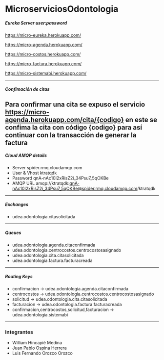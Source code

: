 # MicroserviciosOdontologia

##### Eureka Server user:password

https://micro-eureka.herokuapp.com/

https://micro-agenda.herokuapp.com/

https://micro-costos.herokuapp.com/

https://micro-factura.herokuapp.com/

https://micro-sistemabi.herokuapp.com/

---

##### Confimación de citas 

Para confirmar una cita se expuso el servicio https://micro-agenda.herokuapp.com/cita/{codigo} en este se confima la cita con código {codigo} para así continuar con la transacción de generar la factura
---

##### Cloud AMQP details

* Server	spider.rmq.cloudamqp.com
* User & Vhost	ktratqdk
* Password	qnA-nAc10I2xRisZ2i_34Psu7_5qOKBe
* AMQP URL	amqp://ktratqdk:qnA-nAc10I2xRisZ2i_34Psu7_5qOKBe@spider.rmq.cloudamqp.com/ktratqdk

---

##### Exchanges

* udea.odontologia.citasolicitada

---

##### Queues

* udea.odontologia.agenda.citaconfirmada
* udea.odontologia.centrocostos.centrocostosasignado
* udea.odontologia.cita.citasolicitada
* udea.odontologia.factura.facturacreada

---

##### Routing Keys

* confirmacion -> udea.odontologia.agenda.citaconfirmada
* centrocostos -> udea.odontologia.centrocostos.centrocostosasignado
* solicitud -> udea.odontologia.cita.citasolicitada
* facturacion -> udea.odontologia.factura.facturacreada
* confirmacion,centrocostos,solicitud,facturacion -> udea.odontologia.sistemabi

---

### Integrantes

* William Hincapié Medina
* Juan Pablo Ospina Herrera
* Luis Fernando Orozco Orozco
